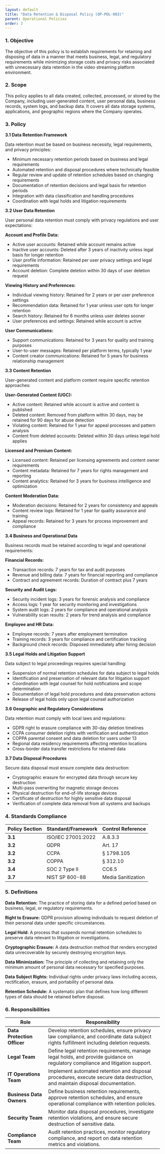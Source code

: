 ```yaml
---
layout: default
title: "Data Retention & Disposal Policy (OP-POL-003)"
parent: Operational Policies
order: 3
---
```


### 1. Objective

The objective of this policy is to establish requirements for retaining and disposing of data in a manner that meets business, legal, and regulatory requirements while minimizing storage costs and privacy risks associated with unnecessary data retention in the video streaming platform environment.

### 2. Scope

This policy applies to all data created, collected, processed, or stored by the Company, including user-generated content, user personal data, business records, system logs, and backup data. It covers all data storage systems, applications, and geographic regions where the Company operates.

### 3. Policy

**3.1 Data Retention Framework**

Data retention must be based on business necessity, legal requirements, and privacy principles:
- Minimum necessary retention periods based on business and legal requirements
- Automated retention and disposal procedures where technically feasible
- Regular review and update of retention schedules based on changing requirements
- Documentation of retention decisions and legal basis for retention periods
- Integration with data classification and handling procedures
- Coordination with legal holds and litigation requirements

**3.2 User Data Retention**

User personal data retention must comply with privacy regulations and user expectations:

**Account and Profile Data:**
- Active user accounts: Retained while account remains active
- Inactive user accounts: Deleted after 3 years of inactivity unless legal basis for longer retention
- User profile information: Retained per user privacy settings and legal requirements
- Account deletion: Complete deletion within 30 days of user deletion request

**Viewing History and Preferences:**
- Individual viewing history: Retained for 2 years or per user preference settings
- Recommendation data: Retained for 1 year unless user opts for longer retention
- Search history: Retained for 6 months unless user deletes sooner
- User preferences and settings: Retained while account is active

**User Communications:**
- Support communications: Retained for 3 years for quality and training purposes
- User-to-user messages: Retained per platform terms, typically 1 year
- Content creator communications: Retained for 5 years for business relationship management

**3.3 Content Retention**

User-generated content and platform content require specific retention approaches:

**User-Generated Content (UGC):**
- Active content: Retained while account is active and content is published
- Deleted content: Removed from platform within 30 days, may be retained for 90 days for abuse detection
- Violating content: Retained for 1 year for appeal processes and pattern analysis
- Content from deleted accounts: Deleted within 30 days unless legal hold applies

**Licensed and Premium Content:**
- Licensed content: Retained per licensing agreements and content owner requirements
- Content metadata: Retained for 7 years for rights management and reporting
- Content analytics: Retained for 3 years for business intelligence and optimization

**Content Moderation Data:**
- Moderation decisions: Retained for 2 years for consistency and appeals
- Content review logs: Retained for 1 year for quality assurance and training
- Appeal records: Retained for 3 years for process improvement and compliance

**3.4 Business and Operational Data**

Business records must be retained according to legal and operational requirements:

**Financial Records:**
- Transaction records: 7 years for tax and audit purposes
- Revenue and billing data: 7 years for financial reporting and compliance
- Contract and agreement records: Duration of contract plus 7 years

**Security and Audit Logs:**
- Security incident logs: 3 years for forensic analysis and compliance
- Access logs: 1 year for security monitoring and investigations
- System audit logs: 2 years for compliance and operational analysis
- Vulnerability scan results: 2 years for trend analysis and compliance

**Employee and HR Data:**
- Employee records: 7 years after employment termination
- Training records: 3 years for compliance and certification tracking
- Background check records: Disposed immediately after hiring decision

**3.5 Legal Holds and Litigation Support**

Data subject to legal proceedings requires special handling:
- Suspension of normal retention schedules for data subject to legal holds
- Identification and preservation of relevant data for litigation support
- Coordination with legal counsel for hold notifications and scope determination
- Documentation of legal hold procedures and data preservation actions
- Release of legal holds only upon legal counsel authorization

**3.6 Geographic and Regulatory Considerations**

Data retention must comply with local laws and regulations:
- GDPR right to erasure compliance with 30-day deletion timelines
- CCPA consumer deletion rights with verification and authentication
- COPPA parental consent and data deletion for users under 13
- Regional data residency requirements affecting retention locations
- Cross-border data transfer restrictions for retained data

**3.7 Data Disposal Procedures**

Secure data disposal must ensure complete data destruction:
- Cryptographic erasure for encrypted data through secure key destruction
- Multi-pass overwriting for magnetic storage devices
- Physical destruction for end-of-life storage devices
- Certificate of destruction for highly sensitive data disposal
- Verification of complete data removal from all systems and backups

### 4. Standards Compliance

| **Policy Section** | **Standard/Framework** | **Control Reference** |
| --- | --- | --- |
| **3.1** | ISO/IEC 27001:2022 | A.8.3.3 |
| **3.2** | GDPR | Art. 17 |
| **3.2** | CCPA | § 1798.105 |
| **3.2** | COPPA | § 312.10 |
| **3.4** | SOC 2 Type II | CC6.5 |
| **3.7** | NIST SP 800-88 | Media Sanitization |

### 5. Definitions

**Data Retention:** The practice of storing data for a defined period based on business, legal, or regulatory requirements.

**Right to Erasure:** GDPR provision allowing individuals to request deletion of their personal data under specific circumstances.

**Legal Hold:** A process that suspends normal retention schedules to preserve data relevant to litigation or investigations.

**Cryptographic Erasure:** A data destruction method that renders encrypted data unrecoverable by securely destroying encryption keys.

**Data Minimization:** The principle of collecting and retaining only the minimum amount of personal data necessary for specified purposes.

**Data Subject Rights:** Individual rights under privacy laws including access, rectification, erasure, and portability of personal data.

**Retention Schedule:** A systematic plan that defines how long different types of data should be retained before disposal.

### 6. Responsibilities

| Role | Responsibility |
| --- | --- |
| **Data Protection Officer** | Develop retention schedules, ensure privacy law compliance, and coordinate data subject rights fulfillment including deletion requests. |
| **Legal Team** | Define legal retention requirements, manage legal holds, and provide guidance on regulatory compliance and litigation support. |
| **IT Operations Team** | Implement automated retention and disposal procedures, execute secure data destruction, and maintain disposal documentation. |
| **Business Data Owners** | Define business retention requirements, approve retention schedules, and ensure operational compliance with retention policies. |
| **Security Team** | Monitor data disposal procedures, investigate retention violations, and ensure secure destruction of sensitive data. |
| **Compliance Team** | Audit retention practices, monitor regulatory compliance, and report on data retention metrics and violations. |
